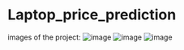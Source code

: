 # Laptop_price_prediction
images of the project:
![image](https://github.com/Amritpal985/Laptop_price/assets/101972560/fa19716e-13d6-42de-9e47-a796ba1a6b96)
![image](https://github.com/Amritpal985/Laptop_price/assets/101972560/95f1f459-8e26-4539-ae31-21562c2595fd)
![image](https://github.com/Amritpal985/Laptop_price/assets/101972560/812a4159-b23c-428d-a03a-6f7685525a34)




